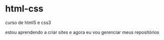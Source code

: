 # html-css
 curso de html5 e css3

estou aprendendo a criar sites e agora eu vou gerenciar meus repositórios
